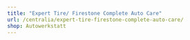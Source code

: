 ```yaml
---
title: "Expert Tire/ Firestone Complete Auto Care"
url: /centralia/expert-tire-firestone-complete-auto-care/
shop: Autowerkstatt
---
```

